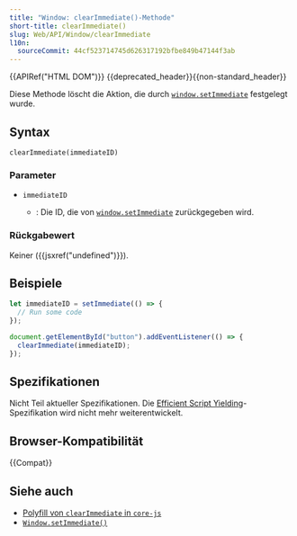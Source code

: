 ```yaml
---
title: "Window: clearImmediate()-Methode"
short-title: clearImmediate()
slug: Web/API/Window/clearImmediate
l10n:
  sourceCommit: 44cf523714745d626317192bfbe849b47144f3ab
---
```


{{APIRef("HTML DOM")}} {{deprecated_header}}{{non-standard_header}}

Diese Methode löscht die Aktion, die durch [`window.setImmediate`](/de/docs/Web/API/Window/setImmediate) festgelegt wurde.

## Syntax

```js-nolint
clearImmediate(immediateID)
```

### Parameter

- `immediateID`

  - : Die ID, die von [`window.setImmediate`](/de/docs/Web/API/Window/setImmediate) zurückgegeben wird.

### Rückgabewert

Keiner ({{jsxref("undefined")}}).

## Beispiele

```js
let immediateID = setImmediate(() => {
  // Run some code
});

document.getElementById("button").addEventListener(() => {
  clearImmediate(immediateID);
});
```

## Spezifikationen

Nicht Teil aktueller Spezifikationen.
Die [Efficient Script Yielding](https://w3c.github.io/setImmediate/#si-setImmediate)-Spezifikation wird nicht mehr weiterentwickelt.

## Browser-Kompatibilität

{{Compat}}

## Siehe auch

- [Polyfill von `clearImmediate` in `core-js`](https://github.com/zloirock/core-js#setimmediate)
- [`Window.setImmediate()`](/de/docs/Web/API/Window/setImmediate)
